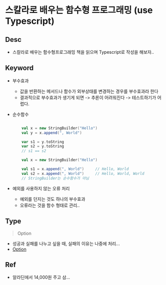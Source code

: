 # 스칼라로 배우는 함수형 프로그래밍 (use Typescript)

## Desc

- 스칼라로 배우는 함수형프로그래밍 책을 읽으며 Typescript로 작성을 해보자..

## Keyword

- 부수효과
  - 값을 반환하는 메서드나 함수가 외부상태를 변경하는 경우를 부수효과라 한다
  - 결과적으로 부수효과가 생기게 되면 -> 추론이 어려워진다 -> 테스트하기가 어렵다.
- 순수함수

  ```scala

      val x = new StringBuilder("Hello")
      val y = x.append(", World")

      var s1 = y.toString
      var s2 = y.toString
      // s1 == s2

      val x = new StringBuilder("Hello")

      val s1 = x.append(", World")     // Hello, World
      val s2 = x.append(", World")     // Hello, World, World
      // StringBuilder는 순수함수가 아님
  ```

- 예외를 사용하지 않는 오류 처리
  - 예외를 던지는 것도 하나의 부수효과
  - 오류라는 것을 함수 형태로 관리..

## Type

> Option

- 성공과 실패를 나누고 싶을 때, 실패의 이유는 나중에 처리...
- [Option](#type/option.ts)

## Ref

- 알라딘에서 14,000원 주고 삼...
